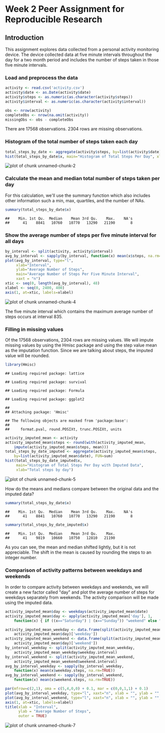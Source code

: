 Week 2 Peer Assignment for Reproducible Research
================================================
  
## Introduction

This assignment explores data collected from a personal activity monitoring
device. The device collected data at five minute intervals throughout the day
for a two month period and includes the number of steps taken in those five
minute  intervals.
  
  
### Load and preprocess the data


```r
activity <- read.csv('activity.csv')
activity$date <- as.Date(activity$date)
activity$steps <- as.numeric(as.character(activity$steps))
activity$interval <- as.numeric(as.character(activity$interval))

obs <- nrow(activity)
completeObs <- nrow(na.omit(activity))
missingObs <- obs - completeObs
```

There are 17568 observations. 2304 rows are missing observations.
  
### Histogram of the total number of steps taken each day


```r
total_steps_by_date <- aggregate(activity$steps, by=list(activity$date), FUN=sum)
hist(total_steps_by_date$x, main="Histogram of Total Steps Per Day", xlab="Total steps by day")
```

![plot of chunk unnamed-chunk-2](figure/unnamed-chunk-2-1.png)
  
### Calculate the mean and median total number of steps taken per day

For this calculation, we'll use the summary function which also includes
other information such a min, max, quartiles, and the number of NAs.


```r
summary(total_steps_by_date$x)
```

```
##    Min. 1st Qu.  Median    Mean 3rd Qu.    Max.    NA's 
##      41    8841   10760   10770   13290   21190       8
```

### Show the average number of steps per five minute interval for all days


```r
by_interval <- split(activity, activity$interval)
avg_by_interval <- sapply(by_interval, function(x) mean(x$steps, na.rm=TRUE))
plot(avg_by_interval, type="l",
     xlab="Interval",
     ylab="Average Number of Steps",
     main="Average Number of Steps Per Five Minute Interval",
     xaxt = "n")
xtic <- seq(0, length(avg_by_interval), 48)
xlabel <- seq(0, 2400, 400)
axis(1, at=xtic, labels=xlabel)
```

![plot of chunk unnamed-chunk-4](figure/unnamed-chunk-4-1.png)

The five minute interval which contains the maximum average number of steps
occurs at interval 835.

### Filling in missing values

Of the 17568 observations, 2304 rows are missing values. We will impute
missing values by using the Hmisc package and using the step value mean as the
imputation function. Since we are talking about steps, the imputed value will be
rounded.


```r
library(Hmisc)
```

```
## Loading required package: lattice
```

```
## Loading required package: survival
```

```
## Loading required package: Formula
```

```
## Loading required package: ggplot2
```

```
## 
## Attaching package: 'Hmisc'
```

```
## The following objects are masked from 'package:base':
## 
##     format.pval, round.POSIXt, trunc.POSIXt, units
```

```r
activity_imputed_mean <- activity
activity_imputed_mean$steps <- round(with(activity_imputed_mean,
    impute(activity_imputed_mean$steps, mean)))
total_steps_by_date_imputed <- aggregate(activity_imputed_mean$steps,
    by=list(activity_imputed_mean$date), FUN=sum)
hist(total_steps_by_date_imputed$x,
     main="Histogram of Total Steps Per Day with Imputed Data",
     xlab="Total steps by day")
```

![plot of chunk unnamed-chunk-5](figure/unnamed-chunk-5-1.png)

How do the means and medians compare between the original data and the imputed data?


```r
summary(total_steps_by_date$x)
```

```
##    Min. 1st Qu.  Median    Mean 3rd Qu.    Max.    NA's 
##      41    8841   10760   10770   13290   21190       8
```

```r
summary(total_steps_by_date_imputed$x)
```

```
##    Min. 1st Qu.  Median    Mean 3rd Qu.    Max. 
##      41    9819   10660   10750   12810   21190
```

As you can see, the mean and median shifted lightly, but it is not appreciable.
The shift in the mean is caused by rounding the steps to an integer number.


### Comparison of activity patterns between weekdays and weekends

In order to compare activity between weekdays and weekends, we will create a new
factor called "day" and plot the average number of steps for weekdays separately
from weekends. The activity comparison will be made using the imputed data.


```r
activity_imputed_mean$day <- weekdays(activity_imputed_mean$date)
activity_imputed_mean$day <- apply(activity_imputed_mean['day'], 1,
    function(x) { if ((x=="Saturday") | (x=="Sunday")) "weekend" else "weekday" })

activity_imputed_mean_weekday <- data.frame(split(activity_imputed_mean,
    activity_imputed_mean$day)['weekday'])
activity_imputed_mean_weekend <- data.frame(split(activity_imputed_mean,
    activity_imputed_mean$day)['weekend'])
by_interval_weekday <- split(activity_imputed_mean_weekday,
    activity_imputed_mean_weekday$weekday.interval)
by_interval_weekend <- split(activity_imputed_mean_weekend,
    activity_imputed_mean_weekend$weekend.interval)
avg_by_interval_weekday <- sapply(by_interval_weekday,
    function(x) mean(x$weekday.steps, na.rm=TRUE))
avg_by_interval_weekend <- sapply(by_interval_weekend,
    function(x) mean(x$weekend.steps, na.rm=TRUE))

par(mfrow=c(2,1), oma = c(5,4,0,0) + 0.1, mar = c(0,0,1,1) + 0.1)
plot(avg_by_interval_weekday, type="l", xaxt="n", xlab = "", ylab = "", main="weekday")
plot(avg_by_interval_weekend, type="l", xaxt="n", xlab = "", ylab = "", main="weekend")
axis(1, at=xtic, labels=xlabel)
title(xlab = "Interval",
      ylab = "Average Number of Steps",
      outer = TRUE)
```

![plot of chunk unnamed-chunk-7](figure/unnamed-chunk-7-1.png)
